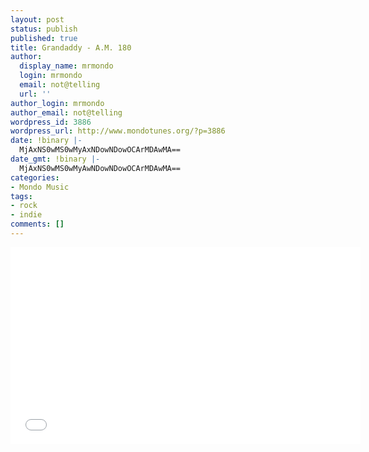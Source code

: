 ```yaml
---
layout: post
status: publish
published: true
title: Grandaddy - A.M. 180
author:
  display_name: mrmondo
  login: mrmondo
  email: not@telling
  url: ''
author_login: mrmondo
author_email: not@telling
wordpress_id: 3886
wordpress_url: http://www.mondotunes.org/?p=3886
date: !binary |-
  MjAxNS0wMS0wMyAxNDowNDowOCArMDAwMA==
date_gmt: !binary |-
  MjAxNS0wMS0wMyAwNDowNDowOCArMDAwMA==
categories:
- Mondo Music
tags:
- rock
- indie
comments: []
---
```

<iframe width="560" height="315" src="//www.youtube.com/embed/ptPXxAds1Jc" frameborder="0"> </iframe>
